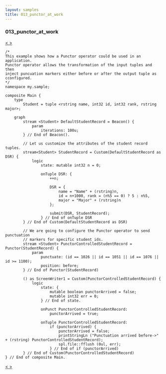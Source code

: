 ```yaml
---
layout: samples
title: 013_punctor_at_work
---
```


### 013_punctor_at_work

<div class="sampleNav"><a class="button" href="/streamsx.documentation/samples/spl-for-beginner/012_filter_functor_at_work_my_sample_Main_spl/"> < </a><a class="button" href="/streamsx.documentation/samples/spl-for-beginner/014_sort_at_work_my_sample_Main_spl/"> > </a>
</div>

~~~~~~
/*
This example shows how a Punctor operator could be used in an application.
Punctor operator allows the transformation of the input tuples and then
inject puncuation markers either before or after the output tuple as cconfigured.
*/
namespace my.sample;

composite Main {
	type
		Student = tuple <rstring name, int32 id, int32 rank, rstring major>;
	
	graph
		stream <Student> DefaultStudentRecord = Beacon() {
			param
				iterations: 100u;
		} // End of Beacon().
		
		// Let us customize the attributes of the student record tuples.
		stream<Student> StudentRecord = Custom(DefaultStudentRecord as DSR) {
			logic
				state: mutable int32 n = 0;
				
				onTuple DSR: {
					++n;
					
					DSR = {
						name = "Name" + (rstring)n,
						id = n+1000, rank = (n%5 == 0) ? 5 : n%5, 
						major = "Major" + (rstring)n
					};
					
					submit(DSR, StudentRecord);
				} // End of onTuple DSR			
		} // End of Custom(DefaultStudentRecord as DSR)
		
		// We are going to configure the Punctor operator to send punctuation
		// markers for specific student ids.
		stream <Student> PunctorControlledStudentRecord = Punctor(StudentRecord) {
			param
				punctuate: (id == 1026 || id == 1051 || id == 1076 || id >= 1100);
				position: before;
		} // End of Punctor(StudentRecord)
		
		() as ScreenWriter1 = Custom(PunctorControlledStudentRecord) {
			logic
				state: {
					mutable boolean punctorArrived = false; 
					mutable int32 err = 0;
				} // End of state.
				
				onPunct PunctorControlledStudentRecord: 
					punctorArrived = true;
				
				onTuple PunctorControlledStudentRecord: 
					if (punctorArrived) {
						punctorArrived = false;
						printStringLn ("Punctuation arrived before->" + (rstring) PunctorControlledStudentRecord);	
						spl.file::fflush (0ul, err);
					} // End of if (punctorArrived)
		} // End of Custom(PunctorControlledStudentRecord)
} // End of composite Main.

~~~~~~

<div class="sampleNav"><a class="button" href="/streamsx.documentation/samples/spl-for-beginner/012_filter_functor_at_work_my_sample_Main_spl/"> < </a><a class="button" href="/streamsx.documentation/samples/spl-for-beginner/014_sort_at_work_my_sample_Main_spl/"> > </a>
</div>


